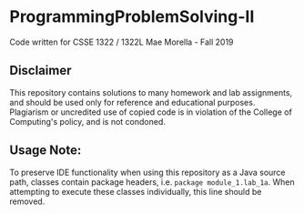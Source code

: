 # ProgrammingProblemSolving-II
Code written for CSSE 1322 / 1322L
Mae Morella - Fall 2019

## Disclaimer
This repository contains solutions to many homework and lab assignments, and should be used only for reference and educational purposes. Plagiarism or uncredited use of copied code is in violation of the College of Computing's policy, and is not condoned.

## Usage Note:
To preserve IDE functionality when using this repository as a Java source path, classes contain package headers, i.e. `package module_1.lab_1a`. When attempting to execute these classes individually, this line should be removed.
